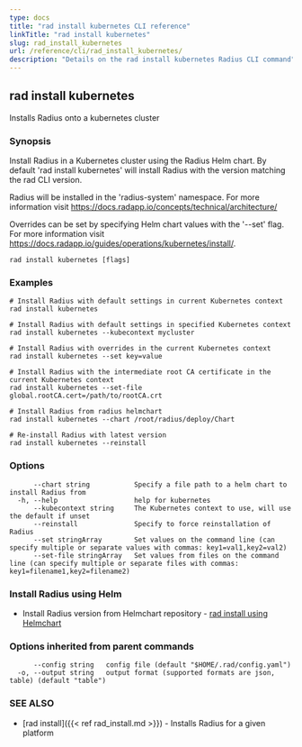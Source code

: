 ```yaml
---
type: docs
title: "rad install kubernetes CLI reference"
linkTitle: "rad install kubernetes"
slug: rad_install_kubernetes
url: /reference/cli/rad_install_kubernetes/
description: "Details on the rad install kubernetes Radius CLI command"
---
```

## rad install kubernetes

Installs Radius onto a kubernetes cluster

### Synopsis

Install Radius in a Kubernetes cluster using the Radius Helm chart.
By default 'rad install kubernetes' will install Radius with the version matching the rad CLI version.

Radius will be installed in the 'radius-system' namespace. For more information visit https://docs.radapp.io/concepts/technical/architecture/

Overrides can be set by specifying Helm chart values with the '--set' flag. For more information visit https://docs.radapp.io/guides/operations/kubernetes/install/.


```
rad install kubernetes [flags]
```

### Examples

```
# Install Radius with default settings in current Kubernetes context
rad install kubernetes

# Install Radius with default settings in specified Kubernetes context
rad install kubernetes --kubecontext mycluster

# Install Radius with overrides in the current Kubernetes context
rad install kubernetes --set key=value

# Install Radius with the intermediate root CA certificate in the current Kubernetes context
rad install kubernetes --set-file global.rootCA.cert=/path/to/rootCA.crt

# Install Radius from radius helmchart
rad install kubernetes --chart /root/radius/deploy/Chart

# Re-install Radius with latest version
rad install kubernetes --reinstall

```

### Options

```
      --chart string           Specify a file path to a helm chart to install Radius from
  -h, --help                   help for kubernetes
      --kubecontext string     The Kubernetes context to use, will use the default if unset
      --reinstall              Specify to force reinstallation of Radius
      --set stringArray        Set values on the command line (can specify multiple or separate values with commas: key1=val1,key2=val2)
      --set-file stringArray   Set values from files on the command line (can specify multiple or separate files with commas: key1=filename1,key2=filename2)
```

### Install Radius using Helm
* Install Radius version from Helmchart repository - [rad install using Helmchart](https://docs.radapp.io/guides/operations/kubernetes/install/#install-with-helm)


### Options inherited from parent commands

```
      --config string   config file (default "$HOME/.rad/config.yaml")
  -o, --output string   output format (supported formats are json, table) (default "table")
```

### SEE ALSO

* [rad install]({{< ref rad_install.md >}})	 - Installs Radius for a given platform

